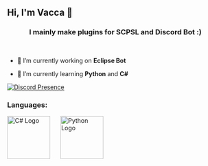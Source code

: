 ## Hi, I'm Vacca 👋

<h3 align="center"> I mainly make plugins for SCPSL and Discord Bot :)</h3><br>


- 🔭 I’m currently working on **Eclipse Bot**

- 🌱 I’m currently learning **Python** and **C#**


[![Discord Presence](https://lanyard.cnrad.dev/api/1030951880936935525)](https://discord.com/users/1030951880936935525)


<h3 align="left">Languages:</h3>
<p>
  <img src="https://upload.wikimedia.org/wikipedia/commons/b/bd/Logo_C_sharp.svg" alt="C# Logo" width="100" style="margin-right: 20px;"/>
  <img src="https://upload.wikimedia.org/wikipedia/commons/c/c3/Python-logo-notext.svg" alt="Python Logo" width="100"/>
</p>


